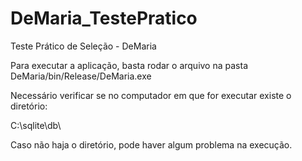 # DeMaria_TestePratico
Teste Prático de Seleção - DeMaria

Para executar a aplicação, basta rodar o arquivo na pasta DeMaria/bin/Release/DeMaria.exe

Necessário verificar se no computador em que for executar existe o diretório:

  C:\sqlite\db\
  
Caso não haja o diretório, pode haver algum problema na execução.
